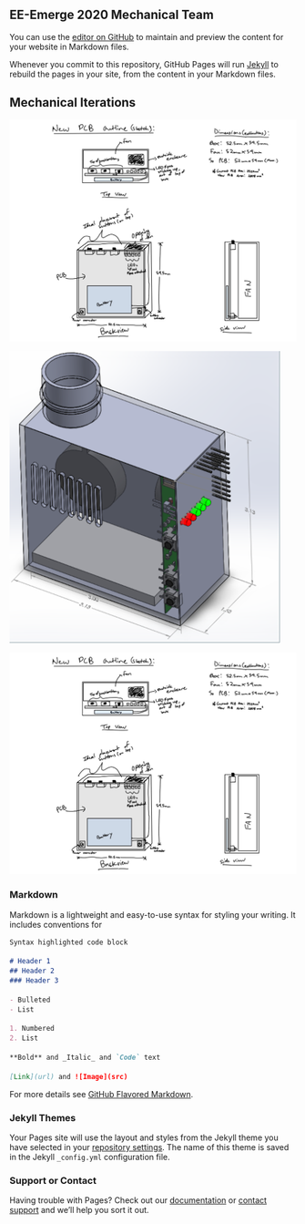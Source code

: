 ## EE-Emerge 2020 Mechanical Team

You can use the [editor on GitHub](https://github.com/EE-Emerge/EE-Emerge2021_Mechanical/edit/master/docs/index.md) to maintain and preview the content for your website in Markdown files.

Whenever you commit to this repository, GitHub Pages will run [Jekyll](https://jekyllrb.com/) to rebuild the pages in your site, from the content in your Markdown files.

## Mechanical Iterations



![README.md](https://github.com/EE-Emerge/EE-Emerge2021_Mechanical/blob/master/docs/Version%202.0%20Brainstorm%20(Date%20Created_%203_10_21).jpg?raw=true)

![Version 1.0 (Date Created ???).png](https://github.com/EE-Emerge/EE-Emerge2021_Mechanical/blob/master/docs/Version%201.0%20(Date%20Created%20%3F%3F%3F).png?raw=true)




![Version 2.0 Brainstorm (Date Created_ 3_10_21).jpg](https://github.com/EE-Emerge/EE-Emerge2021_Mechanical/blob/master/docs/Version%202.0%20Brainstorm%20(Date%20Created_%203_10_21).jpg?raw=true)

### Markdown


Markdown is a lightweight and easy-to-use syntax for styling your writing. It includes conventions for

```markdown
Syntax highlighted code block

# Header 1
## Header 2
### Header 3

- Bulleted
- List

1. Numbered
2. List

**Bold** and _Italic_ and `Code` text

[Link](url) and ![Image](src)
```

For more details see [GitHub Flavored Markdown](https://guides.github.com/features/mastering-markdown/).

### Jekyll Themes

Your Pages site will use the layout and styles from the Jekyll theme you have selected in your [repository settings](https://github.com/EE-Emerge/EE-Emerge2021_Mechanical/settings/pages). The name of this theme is saved in the Jekyll `_config.yml` configuration file.

### Support or Contact

Having trouble with Pages? Check out our [documentation](https://docs.github.com/categories/github-pages-basics/) or [contact support](https://support.github.com/contact) and we’ll help you sort it out.
